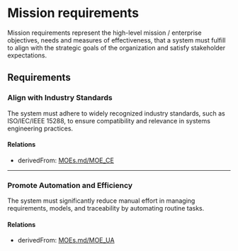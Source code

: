 # Mission requirements


Mission requirements represent the high-level mission / enterprise  objectives, needs and measures of effectiveness, that a system must fulfill to align with the strategic goals of the organization and satisfy stakeholder expectations. 


## Requirements

### Align with Industry Standards

The system must adhere to widely recognized industry standards, such as ISO/IEC/IEEE 15288, to ensure compatibility and relevance in systems engineering practices.

#### Relations
  * derivedFrom: [MOEs.md/MOE_CE](MOEs.html#moe_ce)



---

### Promote Automation and Efficiency

The system must significantly reduce manual effort in managing requirements, models, and traceability by automating routine tasks.

#### Relations
  * derivedFrom: [MOEs.md/MOE_UA](MOEs.html#moe_ua)
